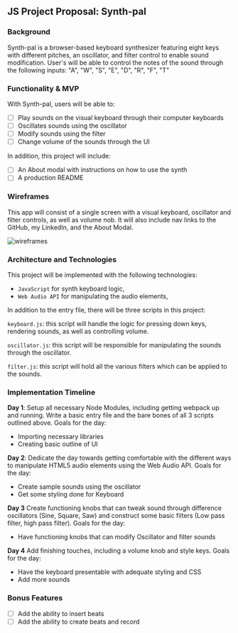 ## JS Project Proposal: Synth-pal

### Background

Synth-pal is a browser-based keyboard synthesizer featuring eight keys with different pitches, an oscillator, and filter control to enable sound modification. User's will be able to control the notes of the sound through the following inputs: "A", "W", "S", "E", "D", "R", "F", "T"

### Functionality & MVP

With Synth-pal, users will be able to:
- [ ] Play sounds on the visual keyboard through their computer keyboards
- [ ] Oscillates sounds using the oscillator
- [ ] Modify sounds using the filter
- [ ] Change volume of the sounds through the UI

In addition, this project will include:
- [ ] An About modal with instructions on how to use the synth
- [ ] A production README

### Wireframes
This app will consist of a single screen with a visual keyboard, oscillator and filter controls, as well as volume nob. It will also include nav links to the GitHub, my LinkedIn, and the About Modal.

![wireframes](https://github.com/jestir1234/synth-pal/blob/master/synth-pal.png)

### Architecture and Technologies
This project will be implemented with the following technologies:
- `JavaScript` for synth keyboard logic,
- `Web Audio API` for manipulating the audio elements,

In addition to the entry file, there will be three scripts in this project:

`keyboard.js`: this script will handle the logic for pressing down keys, rendering sounds, as well as controlling volume.

`oscillator.js`: this script will be responsible for manipulating the sounds through the oscillator.

`filter.js`: this script will hold all the various filters which can be applied to the sounds.

### Implementation Timeline
**Day 1**: Setup all necessary Node Modules, including getting webpack up and running. Write a basic entry file and the bare bones of all 3 scripts outlined above. Goals for the day:
- Importing necessary libraries
- Creating basic outline of UI

**Day 2**: Dedicate the day towards getting comfortable with the different ways to manipulate HTML5 audio elements using the Web Audio API. Goals for the day:
- Create sample sounds using the oscillator
- Get some styling done for Keyboard

**Day 3** Create functioning knobs that can tweak sound through difference oscillators (Sine, Square, Saw) and construct some basic filters (Low pass filter, high pass filter). Goals for the day:
- Have functioning knobs that can modify Oscillator and filter sounds

**Day 4** Add finishing touches, including a volume knob and style keys. Goals for the day:
- Have the keyboard presentable with adequate styling and CSS
- Add more sounds

### Bonus Features
- [ ] Add the ability to insert beats
- [ ] Add the ability to create beats and record
